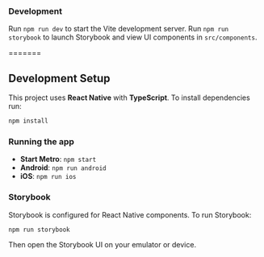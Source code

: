### Development

Run `npm run dev` to start the Vite development server.
Run `npm run storybook` to launch Storybook and view UI components in `src/components`.

=======
## Development Setup

This project uses **React Native** with **TypeScript**. To install dependencies run:

```sh
npm install
```

### Running the app

- **Start Metro**: `npm start`
- **Android**: `npm run android`
- **iOS**: `npm run ios`

### Storybook

Storybook is configured for React Native components. To run Storybook:

```sh
npm run storybook
```

Then open the Storybook UI on your emulator or device.
